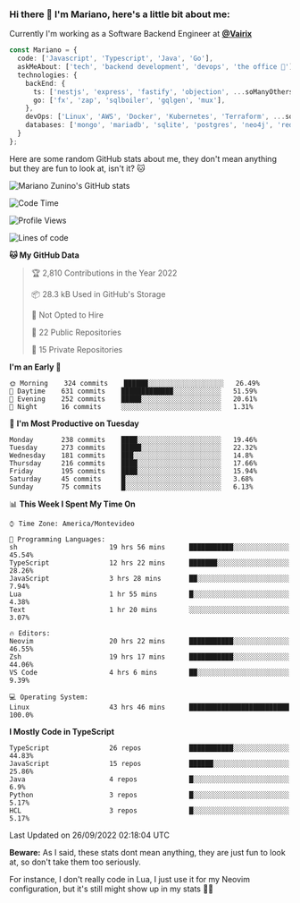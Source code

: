 ### Hi there 👋 I'm Mariano, here's a little bit about me:

Currently I'm working as a Software Backend Engineer at [**@Vairix**](https://vairix.com)

```ts
const Mariano = {
  code: ['Javascript', 'Typescript', 'Java', 'Go'],
  askMeAbout: ['tech', 'backend development', 'devops', 'the office 💼'],
  technologies: {
    backEnd: {
      ts: ['nestjs', 'express', 'fastify', 'objection', ...soManyOthersFrameworks],
      go: ['fx', 'zap', 'sqlboiler', 'gqlgen', 'mux'],
    },
    devOps: ['Linux', 'AWS', 'Docker', 'Kubernetes', 'Terraform', ...soManyOthersTools],
    databases: ['mongo', 'mariadb', 'sqlite', 'postgres', 'neo4j', 'redis'],
  }
};
```

Here are some random GitHub stats about me, they don't mean anything but they are fun to look at, isn't it? 🐱

![Mariano Zunino's GitHub stats](https://github-readme-stats.vercel.app/api?username=marianozunino&count_private=true&show_icons=true&theme=radical)

<!--START_SECTION:waka-->
![Code Time](http://img.shields.io/badge/Code%20Time-139%20hrs%2016%20mins-blue)

![Profile Views](http://img.shields.io/badge/Profile%20Views-3-blue)

![Lines of code](https://img.shields.io/badge/From%20Hello%20World%20I%27ve%20Written-366%20Thousand%20lines%20of%20code-blue)

**🐱 My GitHub Data** 

> 🏆 2,810 Contributions in the Year 2022
 > 
> 📦 28.3 kB Used in GitHub's Storage 
 > 
> 🚫 Not Opted to Hire
 > 
> 📜 22 Public Repositories 
 > 
> 🔑 15 Private Repositories  
 > 
**I'm an Early 🐤** 

```text
🌞 Morning    324 commits    ██████░░░░░░░░░░░░░░░░░░░   26.49% 
🌆 Daytime    631 commits    █████████████░░░░░░░░░░░░   51.59% 
🌃 Evening    252 commits    █████░░░░░░░░░░░░░░░░░░░░   20.61% 
🌙 Night      16 commits     ░░░░░░░░░░░░░░░░░░░░░░░░░   1.31%

```
📅 **I'm Most Productive on Tuesday** 

```text
Monday       238 commits    ████░░░░░░░░░░░░░░░░░░░░░   19.46% 
Tuesday      273 commits    █████░░░░░░░░░░░░░░░░░░░░   22.32% 
Wednesday    181 commits    ███░░░░░░░░░░░░░░░░░░░░░░   14.8% 
Thursday     216 commits    ████░░░░░░░░░░░░░░░░░░░░░   17.66% 
Friday       195 commits    ████░░░░░░░░░░░░░░░░░░░░░   15.94% 
Saturday     45 commits     █░░░░░░░░░░░░░░░░░░░░░░░░   3.68% 
Sunday       75 commits     █░░░░░░░░░░░░░░░░░░░░░░░░   6.13%

```


📊 **This Week I Spent My Time On** 

```text
⌚︎ Time Zone: America/Montevideo

💬 Programming Languages: 
sh                       19 hrs 56 mins      ███████████░░░░░░░░░░░░░░   45.54% 
TypeScript               12 hrs 22 mins      ███████░░░░░░░░░░░░░░░░░░   28.26% 
JavaScript               3 hrs 28 mins       ██░░░░░░░░░░░░░░░░░░░░░░░   7.94% 
Lua                      1 hr 55 mins        █░░░░░░░░░░░░░░░░░░░░░░░░   4.38% 
Text                     1 hr 20 mins        ░░░░░░░░░░░░░░░░░░░░░░░░░   3.07%

🔥 Editors: 
Neovim                   20 hrs 22 mins      ███████████░░░░░░░░░░░░░░   46.55% 
Zsh                      19 hrs 17 mins      ███████████░░░░░░░░░░░░░░   44.06% 
VS Code                  4 hrs 6 mins        ██░░░░░░░░░░░░░░░░░░░░░░░   9.39%

💻 Operating System: 
Linux                    43 hrs 46 mins      █████████████████████████   100.0%

```

**I Mostly Code in TypeScript** 

```text
TypeScript               26 repos            ███████████░░░░░░░░░░░░░░   44.83% 
JavaScript               15 repos            ██████░░░░░░░░░░░░░░░░░░░   25.86% 
Java                     4 repos             █░░░░░░░░░░░░░░░░░░░░░░░░   6.9% 
Python                   3 repos             █░░░░░░░░░░░░░░░░░░░░░░░░   5.17% 
HCL                      3 repos             █░░░░░░░░░░░░░░░░░░░░░░░░   5.17%

```



 Last Updated on 26/09/2022 02:18:04 UTC
<!--END_SECTION:waka-->

**Beware:** As I said, these stats dont mean anything, they are just fun to look at, so don't take them too seriously.

For instance, I don't really code in Lua, I just use it for my Neovim configuration, but it's still might show up in my stats 🤷‍♂️
